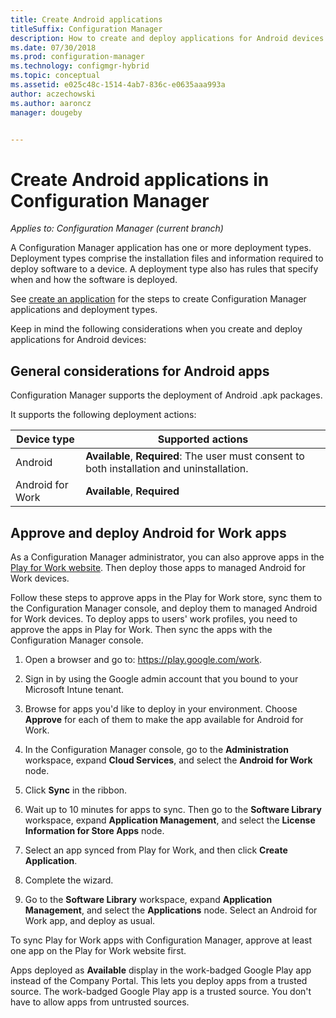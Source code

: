 ```yaml
---
title: Create Android applications
titleSuffix: Configuration Manager
description: How to create and deploy applications for Android devices in Configuration Manager.
ms.date: 07/30/2018
ms.prod: configuration-manager
ms.technology: configmgr-hybrid
ms.topic: conceptual
ms.assetid: e025c48c-1514-4ab7-836c-e0635aaa993a
author: aczechowski
ms.author: aaroncz
manager: dougeby


---
```


# Create Android applications in Configuration Manager

*Applies to: Configuration Manager (current branch)*

A Configuration Manager application has one or more deployment types. Deployment types comprise the installation files and information required to deploy software to a device. A deployment type also has rules that specify when and how the software is deployed.  

See [create an application](/sccm/apps/deploy-use/create-applications#bkmk_create) for the steps to create Configuration Manager applications and deployment types. 

Keep in mind the following considerations when you create and deploy applications for Android devices:  



## General considerations for Android apps

Configuration Manager supports the deployment of Android .apk packages. 

It supports the following deployment actions:

|Device type|Supported actions|
|-|-|
|Android|**Available**, **Required**: The user must consent to both installation and uninstallation.|
|Android for Work |**Available**, **Required** |



## Approve and deploy Android for Work apps

As a Configuration Manager administrator, you can also approve apps in the [Play for Work website](https://play.google.com/work). Then deploy those apps to managed Android for Work devices.

Follow these steps to approve apps in the Play for Work store, sync them to the Configuration Manager console, and deploy them to managed Android for Work devices. To deploy apps to users' work profiles, you need to approve the apps in Play for Work. Then sync the apps with the Configuration Manager console.

1. Open a browser and go to: https://play.google.com/work.  

2. Sign in by using the Google admin account that you bound to your Microsoft Intune tenant.  

3. Browse for apps you'd like to deploy in your environment. Choose **Approve** for each of them to make the app available for Android for Work.  

4. In the Configuration Manager console, go to the **Administration** workspace, expand **Cloud Services**, and select the **Android for Work** node.  

5. Click **Sync** in the ribbon.  

6. Wait up to 10 minutes for apps to sync. Then go to the **Software Library** workspace, expand **Application Management**, and select the **License Information for Store Apps** node.  

7. Select an app synced from Play for Work, and then click **Create Application**.  

8. Complete the wizard.  

9. Go to the **Software Library** workspace, expand **Application Management**, and select the **Applications** node. Select an Android for Work app, and deploy as usual.  

To sync Play for Work apps with Configuration Manager, approve at least one app on the Play for Work website first.

Apps deployed as **Available** display in the work-badged Google Play app instead of the Company Portal. This lets you deploy apps from a trusted source. The work-badged Google Play app is a trusted source. You don't have to allow apps from untrusted sources.
